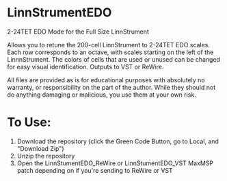 # LinnStrumentEDO
2-24TET EDO Mode for the Full Size LinnStrument

Allows you to retune the 200-cell LinnStrument to 2-24TET EDO scales. Each row corresponds to an octave, with scales starting on the left of the LinnnStrument. The colors of cells that are used or unused can be changed for easy visual identification. Outputs to VST or ReWire. 

All files are provided as is for educational purposes with absolutely no warranty, or responsibility on the part of the author. While they should not do anything damaging or malicious, you use them at your own risk. 

# To Use:
1) Download the repository (click the Green Code Button, go to Local, and "Download Zip")
2) Unzip the repository
3) Open the LinnStumentEDO_ReWire or LinnStumentEDO_VST MaxMSP patch depending on if you're sending to ReWire or VST
